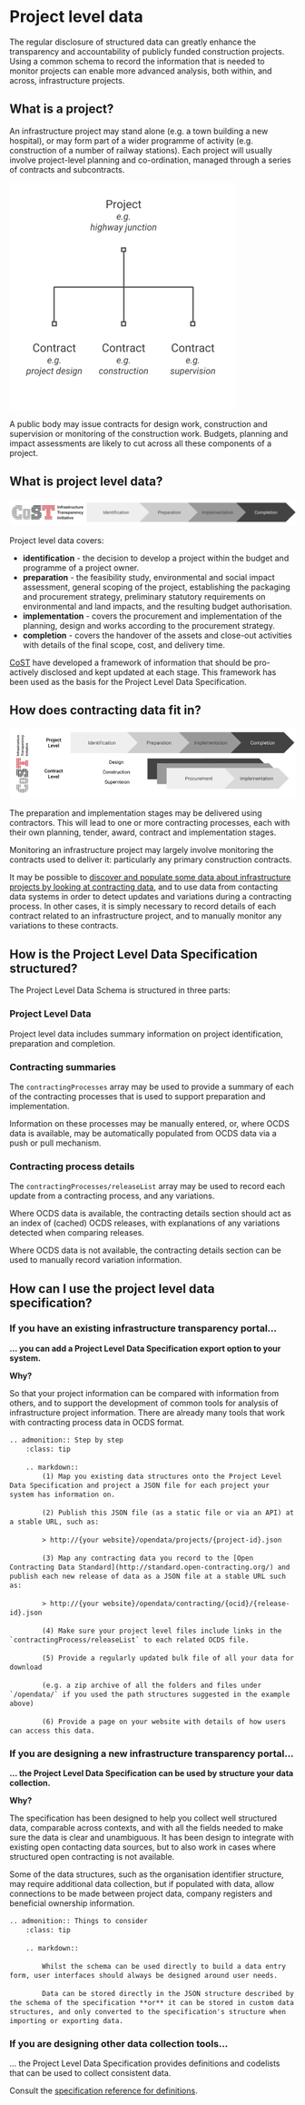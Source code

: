 # Project level data

The regular disclosure of structured data can greatly enhance the transparency and accountability of publicly funded construction projects. Using a common schema to record the information that is needed to monitor projects can enable more advanced analysis, both within, and across, infrastructure projects.

## What is a project?

An infrastructure project may stand alone (e.g. a town building a new hospital), or may form part of a wider programme of activity (e.g. construction of a number of railway stations). Each project will usually involve project-level planning and co-ordination, managed through a series of contracts and subcontracts.

![A project may form part of a wider programme, and may involve multiple contracts](../../_static/images/diagram-project-contract.png)

A public body may issue contracts for design work, construction and supervision or monitoring of the construction work. Budgets, planning and impact assessments are likely to cut across all these components of a project.

## What is project level data?

![Project level data covers a number of stages](../../_static/images/diagram-project-phases.png)

Project level data covers:

* **identification** - the decision to develop a project within the budget and programme of a project owner.
* **preparation** - the feasibility study, environmental and social impact assessment, general scoping of the project, establishing the packaging and procurement strategy, preliminary statutory requirements on environmental and land impacts, and the resulting budget authorisation.
* **implementation** - covers the procurement and implementation of the planning, design and works according to the procurement strategy.
* **completion** - covers the handover of the assets and close-out activities with details of the final scope, cost, and delivery time.

[CoST](http://infrastructuretransparency.org/) have developed a framework of information that should be pro-actively disclosed and kept updated at each stage. This framework has been used as the basis for the Project Level Data Specification.

## How does contracting data fit in?

![Project level data covers a number of stages](../../_static/images/diagram-project-contract-phases.png)

The preparation and implementation stages may be delivered using contractors. This will lead to one or more contracting processes, each with their own planning, tender, award, contract and implementation stages.

Monitoring an infrastructure project may largely involve monitoring the contracts used to deliver it: particularly any primary construction contracts.

It may be possible to [discover and populate some data about infrastructure projects by looking at contracting data](guidance/contracts-to-projects.md), and to use data from contacting data systems in order to detect updates and variations during a contracting process. In other cases, it is simply necessary to record details of each contract related to an infrastructure project, and to manually monitor any variations to these contracts.

## How is the Project Level Data Specification structured?

The Project Level Data Schema is structured in three parts:

### Project Level Data

Project level data includes summary information on project identification, preparation and completion.

### Contracting summaries

The `contractingProcesses` array may be used to provide a summary of each of the contracting processes that is used to support preparation and implementation.

Information on these processes may be manually entered, or, where OCDS data is available, may be automatically populated from OCDS data via a push or pull mechanism.

### Contracting process details

The `contractingProcesses/releaseList` array may be used to record each update from a contracting process, and any variations.

Where OCDS data is available, the contracting details section should act as an index of (cached) OCDS releases, with explanations of any variations detected when comparing releases.

Where OCDS data is not available, the contracting details section can be used to manually record variation information.

## How can I use the project level data specification?

### If you have an existing infrastructure transparency portal...

**... you can add a Project Level Data Specification export option to your system.**

**Why?**

So that your project information can be compared with information from others, and to support the development of common tools for analysis of infrastructure project information. There are already many tools that work with contracting process data in OCDS format.

```eval_rst
.. admonition:: Step by step
    :class: tip

    .. markdown::
        (1) Map you existing data structures onto the Project Level Data Specification and project a JSON file for each project your system has information on.

        (2) Publish this JSON file (as a static file or via an API) at a stable URL, such as:

        > http://{your website}/opendata/projects/{project-id}.json

        (3) Map any contracting data you record to the [Open Contracting Data Standard](http://standard.open-contracting.org/) and publish each new release of data as a JSON file at a stable URL such as:

        > http://{your website}/opendata/contracting/{ocid}/{release-id}.json

        (4) Make sure your project level files include links in the `contractingProcess/releaseList` to each related OCDS file.

        (5) Provide a regularly updated bulk file of all your data for download

        (e.g. a zip archive of all the folders and files under `/opendata/` if you used the path structures suggested in the example above)

        (6) Provide a page on your website with details of how users can access this data.
```

### If you are designing a new infrastructure transparency portal...

**... the Project Level Data Specification can be used by structure your data collection.**

**Why?**

The specification has been designed to help you collect well structured data, comparable across contexts, and with all the fields needed to make sure the data is clear and unambiguous. It has been design to integrate with existing open contacting data sources, but to also work in cases where structured open contracting is not available.

Some of the data structures, such as the organisation identifier structure, may require additional data collection, but if populated with data, allow connections to be made between project data, company registers and beneficial ownership information.

```eval_rst
.. admonition:: Things to consider
    :class: tip

    .. markdown::

        Whilst the schema can be used directly to build a data entry form, user interfaces should always be designed around user needs.

        Data can be stored directly in the JSON structure described by the schema of the specification **or** it can be stored in custom data structures, and only converted to the specification's structure when importing or exporting data.

```
<!--TODO - Consider worked example of a data entry form -->

### If you are designing other data collection tools...

... the Project Level Data Specification provides definitions and codelists that can be used to collect consistent data.

Consult the [specification reference for definitions](reference.md).
